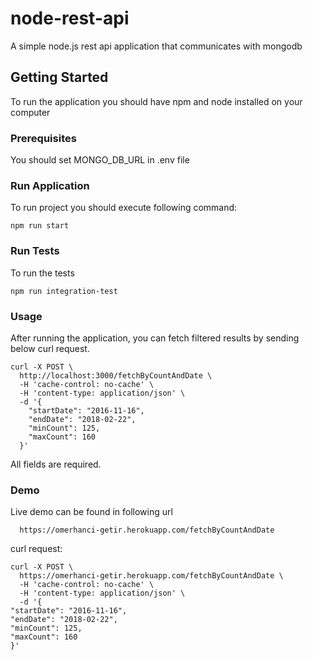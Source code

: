 # node-rest-api

A simple node.js rest api application that communicates with mongodb

## Getting Started

To run the application you should have npm and node installed on your computer

### Prerequisites

You should set MONGO_DB_URL in .env file

### Run Application

To run project you should execute following command: 

```
npm run start
```

### Run Tests

To run the tests 

```
npm run integration-test
```

### Usage

After running the application, you can fetch filtered results by sending below curl request.

```
curl -X POST \
  http://localhost:3000/fetchByCountAndDate \
  -H 'cache-control: no-cache' \
  -H 'content-type: application/json' \
  -d '{
    "startDate": "2016-11-16",
    "endDate": "2018-02-22",
    "minCount": 125,
    "maxCount": 160
  }'
```

All fields are required. 

### Demo

Live demo can be found in following url

```
  https://omerhanci-getir.herokuapp.com/fetchByCountAndDate 
```

curl request:

```
curl -X POST \
  https://omerhanci-getir.herokuapp.com/fetchByCountAndDate \
  -H 'cache-control: no-cache' \
  -H 'content-type: application/json' \
  -d '{
"startDate": "2016-11-16",
"endDate": "2018-02-22",
"minCount": 125,
"maxCount": 160
}'
```